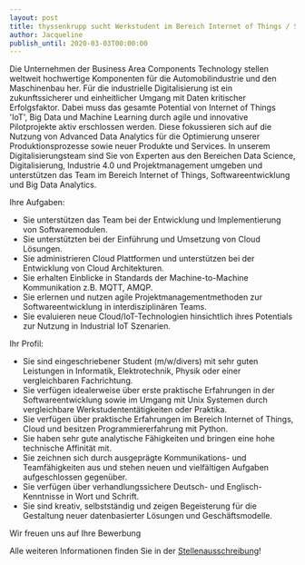 ```yaml
---
layout: post
title: thyssenkrupp sucht Werkstudent im Bereich Internet of Things / Software Entwicklung (m/w/divers)
author: Jacqueline
publish_until: 2020-03-03T00:00:00
---
```


Die Unternehmen der Business Area Components Technology stellen
weltweit hochwertige Komponenten für die Automobilindustrie und den
Maschinenbau her. Für die industrielle Digitalisierung ist ein
zukunftssicherer und einheitlicher Umgang mit Daten kritischer
Erfolgsfaktor. Dabei muss das gesamte Potential von Internet of
Things 'IoT', Big Data und Machine Learning durch agile und
innovative Pilotprojekte aktiv erschlossen werden. Diese fokussieren
sich auf die Nutzung von Advanced Data Analytics für die Optimierung
unserer Produktionsprozesse sowie neuer Produkte und Services. In
unserem Digitalisierungsteam sind Sie von Experten aus den Bereichen
Data Science, Digitalisierung, Industrie 4.0 und Projektmanagement
umgeben und unterstützen das Team im Bereich Internet of Things,
Softwareentwicklung und Big Data Analytics.

Ihre Aufgaben:

* Sie unterstützen das Team bei der Entwicklung und Implementierung von
  Softwaremodulen.
* Sie unterstützten bei der Einführung und Umsetzung von Cloud Lösungen.
* Sie administrieren Cloud Plattformen und unterstützen bei der Entwicklung von
  Cloud Architekturen.
* Sie erhalten Einblicke in Standards der Machine-to-Machine Kommunikation
  z.B. MQTT, AMQP.
* Sie erlernen und nutzen agile Projektmanagementmethoden zur
  Softwareentwicklung in interdisziplinären Teams.
* Sie evaluieren neue Cloud/IoT-Technologien hinsichtlich ihres Potentials zur
  Nutzung in Industrial IoT Szenarien.


Ihr Profil:

* Sie sind eingeschriebener Student (m/w/divers) mit sehr guten Leistungen in
  Informatik, Elektrotechnik, Physik oder einer vergleichbaren Fachrichtung.
* Sie verfügen idealerweise über erste praktische Erfahrungen in der
  Softwareentwicklung sowie im Umgang mit Unix Systemen durch vergleichbare
  Werkstudententätigkeiten oder Praktika.
* Sie verfügen über praktische Erfahrungen im Bereich Internet of Things, Cloud
  und besitzen Programmiererfahrung mit Python.
* Sie haben sehr gute analytische Fähigkeiten und bringen eine hohe technische
  Affinität mit.
* Sie zeichnen sich durch ausgeprägte Kommunikations- und Teamfähigkeiten aus
  und stehen neuen und vielfältigen Aufgaben aufgeschlossen gegenüber.
* Sie verfügen über verhandlungssichere Deutsch- und Englisch- Kenntnisse in
  Wort und Schrift.
* Sie sind kreativ, selbstständig und zeigen Begeisterung für die Gestaltung
  neuer datenbasierter Lösungen und Geschäftsmodelle.

Wir freuen uns auf Ihre Bewerbung


Alle weiteren Informationen finden Sie in der
[Stellenausschreibung](dokumente/ausschreibungen_jobboerse/2019-03-03_thyssenkrupp2.pdf)!
